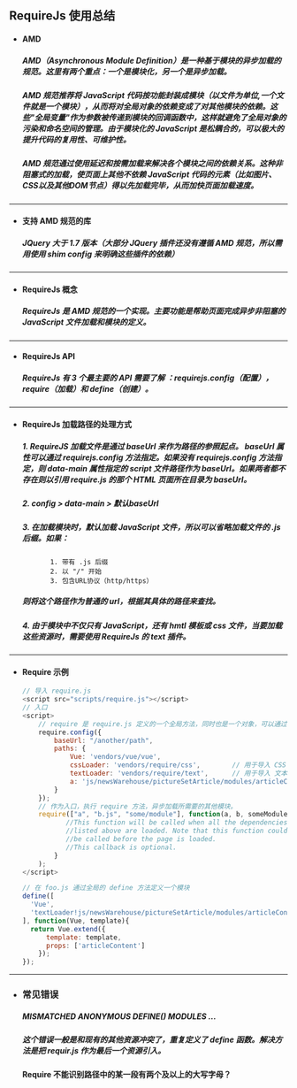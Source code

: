 ## RequireJs 使用总结

- #### AMD
  ##### AMD（Asynchronous Module Definition）是一种基于模块的异步加载的规范。这里有两个重点：一个是模块化，另一个是异步加载。

  ##### AMD 规范推荐将 JavaScript 代码按功能封装成模块（以文件为单位,一个文件就是一个模块），从而将对全局对象的依赖变成了对其他模块的依赖。这些"全局变量"作为参数被传递到模块的回调函数中，这样就避免了全局对象的污染和命名空间的管理。由于模块化的 JavaScript 是松耦合的，可以极大的提升代码的复用性、可维护性。

  ##### AMD 规范通过使用延迟和按需加载来解决各个模块之间的依赖关系。这种非阻塞式的加载，使页面上其他不依赖 JavaScript 代码的元素（比如图片、CSS以及其他DOM节点）得以先加载完毕，从而加快页面加载速度。



---
- #### 支持 AMD 规范的库
  ##### JQuery 大于 1.7 版本（大部分 JQuery 插件还没有遵循 AMD 规范，所以需用使用 shim config 来明确这些插件的依赖）



---
- #### RequireJs 概念
  ##### RequireJs 是 AMD 规范的一个实现。主要功能是帮助页面完成异步非阻塞的 JavaScript 文件加载和模块的定义。



---
- #### RequireJs API
  ##### RequireJs 有 3 个最主要的 API 需要了解 ：requirejs.config（配置）， require（加载）和 define（创建）。



---
- #### RequireJs 加载路径的处理方式
  ##### 1. RequireJS 加载文件是通过 baseUrl 来作为路径的参照起点。 baseUrl 属性可以通过 requirejs.config 方法指定。如果没有 requirejs.config 方法指定，则 data-main 属性指定的 script 文件路径作为 baseUrl。如果两者都不存在则以引用 require.js 的那个 HTML 页面所在目录为 baseUrl。
  ##### 2. config > data-main > 默认baseUrl


  ##### 3. 在加载模块时，默认加载 JavaScript 文件，所以可以省略加载文件的 .js 后缀。如果：
             1. 带有 .js 后缀
             2. 以 "/" 开始
             3. 包含URL协议（http/https）
  ##### 则将这个路径作为普通的 url，根据其具体的路径来查找。


  ##### 4. 由于模块中不仅只有 JavaScript，还有 hmtl 模板或 css 文件，当要加载这些资源时，需要使用 RequireJs 的 text 插件。



---
- #### Require 示例
  ```JavaScript
  // 导入 require.js
  <script src="scripts/require.js"></script>
  // 入口
  <script>
      // require 是 require.js 定义的一个全局方法，同时也是一个对象，可以通过 config 属性进行定义
      require.config({
          baseUrl: "/another/path",
          paths: {
              Vue: 'vendors/vue/vue',
              cssLoader: 'vendors/require/css',        // 用于导入 CSS 文件
              textLoader: 'vendors/require/text',      // 用于导入 文本 文件
              a: 'js/newsWarehouse/pictureSetArticle/modules/articleContent'
          }
      });
      // 作为入口，执行 require 方法，异步加载所需要的其他模块。
      require(["a", "b.js", "some/module"], function(a, b, someModule) {
             //This function will be called when all the dependencies
             //listed above are loaded. Note that this function could
             //be called before the page is loaded.
             //This callback is optional.
          }
      );
  </script>

  // 在 foo.js 通过全局的 define 方法定义一个模块
  define([
    'Vue',
    'textLoader!js/newsWarehouse/pictureSetArticle/modules/articleContent.tpl'
  ], function(Vue, template){
    return Vue.extend({
        template: template,
        props: ['articleContent']
      });
  });
  ```







---
- ### 常见错误
  ##### MISMATCHED ANONYMOUS DEFINE() MODULES ...
  ##### 这个错误一般是和现有的其他资源冲突了，重复定义了 define 函数。解决方法是把 requir.js 作为最后一个资源引入。


  #### Require 不能识别路径中的某一段有两个及以上的大写字母？
